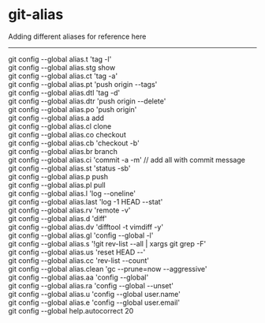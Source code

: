 # git-alias
Adding different aliases for reference here

-----------------------------------------
git config --global alias.t 'tag -l'<br>
git config --global alias.stg show<br>
git config --global alias.ct 'tag -a'<br>
git config --global alias.pt 'push origin --tags'<br>
git config --global alias.dtl 'tag -d'<br>
git config --global alias.dtr 'push origin --delete'<br>
git config --global alias.po 'push origin'<br>
git config --global alias.a add<br>
git config --global alias.cl clone<br>
git config --global alias.co checkout<br>
git config --global alias.cb 'checkout -b'<br>
git config --global alias.br branch<br>
git config --global alias.ci 'commit -a -m' // add all with commit message<br>
git config --global alias.st 'status -sb'<br>
git config --global alias.p push<br>
git config --global alias.pl pull<br>
git config --global alias.l 'log --oneline'<br>
git config --global alias.last 'log -1 HEAD --stat'<br>
git config --global alias.rv 'remote -v'<br>
git config --global alias.d 'diff'<br>
git config --global alias.dv 'difftool -t vimdiff -y'<br>
git config --global alias.gl 'config --global -l'<br>
git config --global alias.s '!git rev-list --all | xargs git grep -F'<br>
git config --global alias.us 'reset HEAD --'<br>
git config --global alias.cc 'rev-list --count'<br>
git config --global alias.clean 'gc --prune=now --aggressive'<br>
git config --global alias.aa 'config --global'<br>
git config --global alias.ra 'config --global --unset'<br>
git config --global alias.u 'config --global user.name'<br>
git config --global alias.e 'config --global user.email'<br>
git config --global help.autocorrect 20
